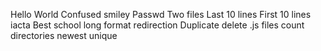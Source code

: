 Hello World
Confused smiley
Passwd
Two files
Last 10 lines
First 10 lines
iacta
Best school
long format redirection
Duplicate
delete .js files
count directories
newest
unique
